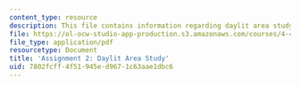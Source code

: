 ```yaml
---
content_type: resource
description: This file contains information regarding daylit area study.
file: https://ol-ocw-studio-app-production.s3.amazonaws.com/courses/4-430-daylighting-spring-2012/7802fcff4f51945ed9671c63aae1dbc6_MIT4_430S12_hw2.pdf
file_type: application/pdf
resourcetype: Document
title: 'Assignment 2: Daylit Area Study'
uid: 7802fcff-4f51-945e-d967-1c63aae1dbc6
---
```

